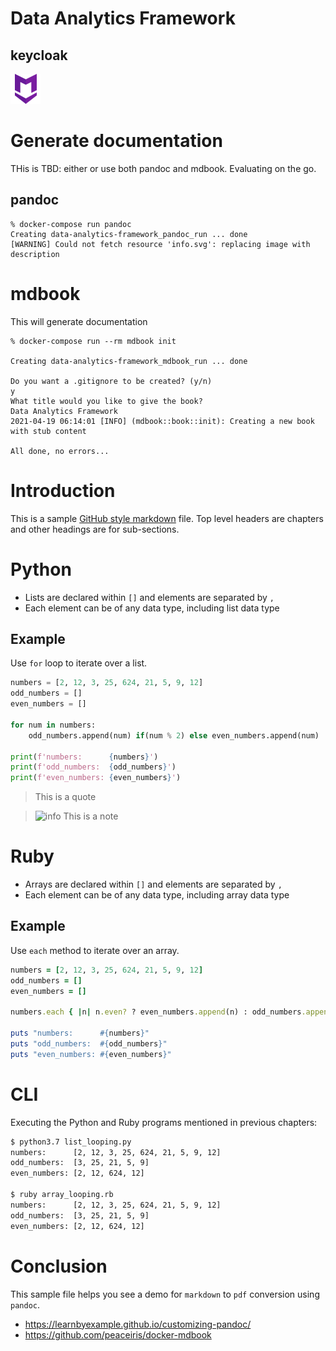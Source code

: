 # Data Analytics Framework

## keycloak
![alt text][logo]

[logo]: https://github.com/adam-p/markdown-here/raw/master/src/common/images/icon48.png "Logo Title Text 2"

# Generate documentation
THis is TBD: either or use both pandoc and mdbook. Evaluating on the go.

## pandoc
```
% docker-compose run pandoc
Creating data-analytics-framework_pandoc_run ... done
[WARNING] Could not fetch resource 'info.svg': replacing image with description
```

# mdbook
This will generate documentation

```
% docker-compose run --rm mdbook init      

Creating data-analytics-framework_mdbook_run ... done

Do you want a .gitignore to be created? (y/n)
y
What title would you like to give the book? 
Data Analytics Framework
2021-04-19 06:14:01 [INFO] (mdbook::book::init): Creating a new book with stub content

All done, no errors...
```


# Introduction

This is a sample [GitHub style markdown](https://github.github.com/gfm/) file.
Top level headers are chapters and other headings are for sub-sections.

# Python

* Lists are declared within `[]` and elements are separated by `,`
* Each element can be of any data type, including list data type

## Example

Use `for` loop to iterate over a list.

```python
numbers = [2, 12, 3, 25, 624, 21, 5, 9, 12]
odd_numbers = []
even_numbers = []

for num in numbers:
    odd_numbers.append(num) if(num % 2) else even_numbers.append(num)

print(f'numbers:      {numbers}')
print(f'odd_numbers:  {odd_numbers}')
print(f'even_numbers: {even_numbers}')
```

>This is a quote

>![info](info.svg) This is a note

# Ruby

* Arrays are declared within `[]` and elements are separated by `,`
* Each element can be of any data type, including array data type

## Example

Use `each` method to iterate over an array.

```ruby
numbers = [2, 12, 3, 25, 624, 21, 5, 9, 12]
odd_numbers = []
even_numbers = []

numbers.each { |n| n.even? ? even_numbers.append(n) : odd_numbers.append(n) }

puts "numbers:      #{numbers}"
puts "odd_numbers:  #{odd_numbers}"
puts "even_numbers: #{even_numbers}"
```

# CLI

Executing the Python and Ruby programs mentioned in previous chapters:

```bash
$ python3.7 list_looping.py
numbers:      [2, 12, 3, 25, 624, 21, 5, 9, 12]
odd_numbers:  [3, 25, 21, 5, 9]
even_numbers: [2, 12, 624, 12]

$ ruby array_looping.rb
numbers:      [2, 12, 3, 25, 624, 21, 5, 9, 12]
odd_numbers:  [3, 25, 21, 5, 9]
even_numbers: [2, 12, 624, 12]
```

# Conclusion

This sample file helps you see a demo for `markdown` to `pdf` conversion using `pandoc`.

 * https://learnbyexample.github.io/customizing-pandoc/
 * https://github.com/peaceiris/docker-mdbook
